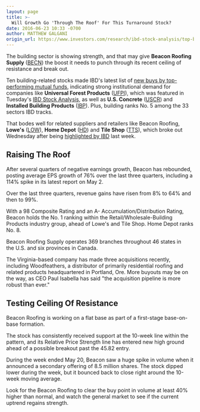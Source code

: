 ```yaml
---
layout: page
title: >-
  Will Growth Go 'Through The Roof' For This Turnaround Stock?
date: 2016-06-23 10:33 -0700
author: MATTHEW GALGANI
origin_url: https://www.investors.com/research/ibd-stock-analysis/top-building-sector-stock-beacon-roofing-supply/
---
```





The building sector is showing strength, and that may give **Beacon Roofing Supply** ([BECN](https://research.investors.com/quote.aspx?symbol=BECN)) the boost it needs to punch through its recent ceiling of resistance and break out.


Ten building-related stocks made IBD's latest list of [new buys by top-performing mutual funds](https://www.investors.com/etfs-and-funds/mutual-funds/top-fund-buys-portfolios-cemented-with-u-s-concrete-ulta-beauty/), indicating strong institutional demand for companies like **Universal Forest Products** ([UFPI](https://research.investors.com/quote.aspx?symbol=UFPI)), which was featured in Tuesday's [IBD Stock Analysis](https://www.investors.com/research/ibd-stock-analysis/top-building-sector-stocks-ufpi-us-concrete/), as well as **U.S. Concrete** ([USCR](https://research.investors.com/quote.aspx?symbol=USCR)) and **Installed Building Products** ([IBP](https://research.investors.com/quote.aspx?symbol=IBP)). Plus, building ranks No. 5 among the 33 sectors IBD tracks.


That bodes well for related suppliers and retailers like Beacon Roofing, **Lowe's** ([LOW](https://research.investors.com/quote.aspx?symbol=LOW)), **Home Depot** ([HD](https://research.investors.com/quote.aspx?symbol=HD)) and **Tile Shop** ([TTS](https://research.investors.com/quote.aspx?symbol=TTS)), which broke out Wednesday after being [highlighted by IBD](https://www.investors.com/research/ibd-stock-analysis/home-depot-rival-the-tile-shop-raises-outlook-nears-new-buy-zone/) last week.


Raising The Roof
----------------


After several quarters of negative earnings growth, Beacon has rebounded, posting average EPS growth of 76% over the last three quarters, including a 114% spike in its latest report on May 2.


Over the last three quarters, revenue gains have risen from 8% to 64% and then to 99%.


With a 98 Composite Rating and an A- Accumulation/Distribution Rating, Beacon holds the No. 1 ranking within the Retail/Wholesale-Building Products industry group, ahead of Lowe's and Tile Shop. Home Depot ranks No. 8.


Beacon Roofing Supply operates 369 branches throughout 46 states in the U.S. and six provinces in Canada.


The Virginia-based company has made three acquisitions recently, including Woodfeathers, a distributor of primarily residential roofing and related products headquartered in Portland, Ore. More buyouts may be on the way, as CEO Paul Isabella has said "the acquisition pipeline is more robust than ever."


Testing Ceiling Of Resistance
-----------------------------


Beacon Roofing is working on a flat base as part of a first-stage base-on-base formation.


The stock has consistently received support at the 10-week line within the pattern, and its Relative Price Strength line has entered new high ground ahead of a possible breakout past the 45.82 entry.


During the week ended May 20, Beacon saw a huge spike in volume when it announced a secondary offering of 8.5 million shares. The stock dipped lower during the week, but it bounced back to close right around the 10-week moving average.


Look for the Beacon Roofing to clear the buy point in volume at least 40% higher than normal, and watch the general market to see if the current uptrend regains strength.




